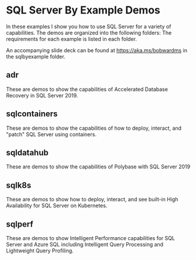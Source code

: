 # SQL Server By Example Demos

In these examples I show you how to use SQL Server for a variety of capabilities. The demos are organized into the following folders: The requirements for each example is listed in each folder.

An accompanying slide deck can be found at https://aka.ms/bobwardms in the sqlbyexample folder.

## adr

These are demos to show the capabilities of Accelerated Database Recovery in SQL Server 2019.

## sqlcontainers

These are demos to show the capabilities of how to deploy, interact, and "patch" SQL Server using containers.

## sqldatahub

These are demos to show the capabilities of Polybase with SQL Server 2019

## sqlk8s

These are demos to show how to deploy, interact, and see built-in High Availability for SQL Server on Kubernetes.

## sqlperf

These are demos to show Intelligent Performance capabilities for SQL Server and Azure SQL including Intelligent Query Processing and Lightweight Query Profiling.
